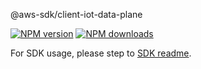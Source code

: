 @aws-sdk/client-iot-data-plane

[![NPM version](https://img.shields.io/npm/v/@aws-sdk/client-iot-data-plane/beta.svg)](https://www.npmjs.com/package/@aws-sdk/client-iot-data-plane)
[![NPM downloads](https://img.shields.io/npm/dm/@aws-sdk/client-iot-data-plane.svg)](https://www.npmjs.com/package/@aws-sdk/client-iot-data-plane)

For SDK usage, please step to [SDK readme](https://github.com/aws/aws-sdk-js-v3).
